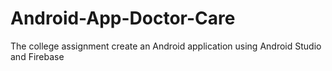 # Android-App-Doctor-Care
The college assignment create an Android application using Android Studio and Firebase
